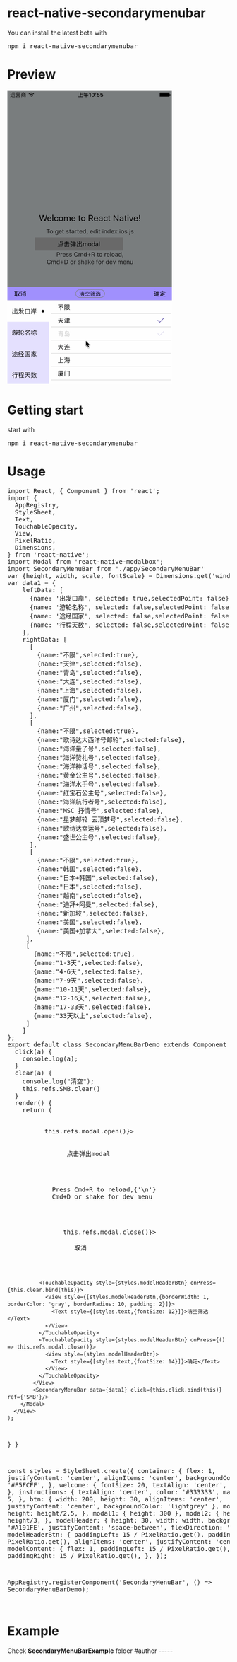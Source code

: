 <h1>react-native-secondarymenubar </h1>
<p>
You can install the latest beta with 
<pre>
npm i react-native-secondarymenubar
</pre>
</p>
<h1>Preview</h1>
<img src="https://github.com/NextChampion/react-native-secondarymenubar/blob/master/images/Untitled5.gif"/>
<h1>Getting start</h1>
<p>
start with 
<pre>npm i react-native-secondarymenubar</pre>
</p>
<h1>Usage</h1>
<pre>
import React, { Component } from 'react';
import {
  AppRegistry,
  StyleSheet,
  Text,
  TouchableOpacity,
  View,
  PixelRatio,
  Dimensions,
} from 'react-native';
import Modal from 'react-native-modalbox';
import SecondaryMenuBar from './app/SecondaryMenuBar'
var {height, width, scale, fontScale} = Dimensions.get('window');
var data1 = {
    leftData: [
      {name: '出发口岸', selected: true,selectedPoint: false},
      {name: '游轮名称', selected: false,selectedPoint: false},
      {name: '途经国家', selected: false,selectedPoint: false},
      {name: '行程天数', selected: false,selectedPoint: false},
    ],
    rightData: [
      [
        {name:"不限",selected:true},
        {name:"天津",selected:false},
        {name:"青岛",selected:false},
        {name:"大连",selected:false},
        {name:"上海",selected:false},
        {name:"厦门",selected:false},
        {name:"广州",selected:false},
      ],
      [
        {name:"不限",selected:true},
        {name:"歌诗达大西洋号邮轮",selected:false},
        {name:"海洋量子号",selected:false},
        {name:"海洋赞礼号",selected:false},
        {name:"海洋神话号",selected:false},
        {name:"黄金公主号",selected:false},
        {name:"海洋水手号",selected:false},
        {name:"红宝石公主号",selected:false},
        {name:"海洋航行者号",selected:false},
        {name:"MSC 抒情号",selected:false},
        {name:"星梦邮轮 云顶梦号",selected:false},
        {name:"歌诗达幸运号",selected:false},
        {name:"盛世公主号",selected:false},
      ],
      [
        {name:"不限",selected:true},
        {name:"韩国",selected:false},
        {name:"日本+韩国",selected:false},
        {name:"日本",selected:false},
        {name:"越南",selected:false},
        {name:"迪拜+阿曼",selected:false},
        {name:"新加坡",selected:false},
        {name:"美国",selected:false},
        {name:"美国+加拿大",selected:false},
     ],
     [
       {name:"不限",selected:true},
       {name:"1-3天",selected:false},
       {name:"4-6天",selected:false},
       {name:"7-9天",selected:false},
       {name:"10-11天",selected:false},
       {name:"12-16天",selected:false},
       {name:"17-33天",selected:false},
       {name:"33天以上",selected:false},
     ]
    ]
};
export default class SecondaryMenuBarDemo extends Component {
  click(a) {
    console.log(a);
  }
  clear(a) {
    console.log("清空");
    this.refs.SMB.clear()
  }
  render() {
    return (
      <View style={styles.container}>
        <View>
          <TouchableOpacity onPress={()=>this.refs.modal.open()}>
            <View style={styles.btn}>
              <Text>
                点击弹出modal
              </Text>
            </View>
          </TouchableOpacity>
          <Text style={styles.instructions}>
            Press Cmd+R to reload,{'\n'}
            Cmd+D or shake for dev menu
          </Text>
        </View>
        <Modal style={styles.modal2}  ref={'modal'} position={'bottom'} >
          <View style={styles.modelHeader} >
              <TouchableOpacity style={styles.modelHeaderBtn} onPress={() => this.refs.modal.close()}>
                <View style={styles.modelHeaderBtn}>
                  <Text style={[styles.text,{fontSize: 14}]}>取消</Text>
                </View>
              </TouchableOpacity>

              <TouchableOpacity style={styles.modelHeaderBtn} onPress={this.clear.bind(this)}>
                <View style={[styles.modelHeaderBtn,{borderWidth: 1, borderColor: 'gray', borderRadius: 10, padding: 2}]}>
                  <Text style={[styles.text,{fontSize: 12}]}>清空筛选</Text>
                </View>
              </TouchableOpacity>
              <TouchableOpacity style={styles.modelHeaderBtn} onPress={() => this.refs.modal.close()}>
                <View style={styles.modelHeaderBtn}>
                  <Text style={[styles.text,{fontSize: 14}]}>确定</Text>
                </View>
              </TouchableOpacity>
            </View>
            <SecondaryMenuBar data={data1} click={this.click.bind(this)} ref={'SMB'}/>
        </Modal>
      </View>
    );
  }
}

const styles = StyleSheet.create({
  container: {
    flex: 1,
    justifyContent: 'center',
    alignItems: 'center',
    backgroundColor: '#F5FCFF',
  },
  welcome: {
    fontSize: 20,
    textAlign: 'center',
    margin: 10,
  },
  instructions: {
    textAlign: 'center',
    color: '#333333',
    marginBottom: 5,
  },
  btn: {
    width: 200,
    height: 30,
    alignItems: 'center',
    justifyContent: 'center',
    backgroundColor: 'lightgrey'
  },
  modal3: {
    height: height/2.5,
  },
  modal1: {
    height: 300
  },
  modal2: {
    height: height/3,
  },
  modelHeader: {
    height: 30,
    width: width,
    backgroundColor: '#A191FE',
    justifyContent: 'space-between',
    flexDirection: 'row',
  },
  modelHeaderBtn: {
    paddingLeft: 15 / PixelRatio.get(),
    paddingRight: 15 / PixelRatio.get(),
    alignItems: 'center',
    justifyContent: 'center',
  },
  modelContent: {
    flex: 1,
    paddingLeft: 15 / PixelRatio.get(),
    paddingRight: 15 / PixelRatio.get(),
  },
});

AppRegistry.registerComponent('SecondaryMenuBar', () => SecondaryMenuBarDemo);

</pre>
<h1>Example</h1>
Check  
<strong>SecondaryMenuBarExample</strong>
 folder
 #auther
 -----
